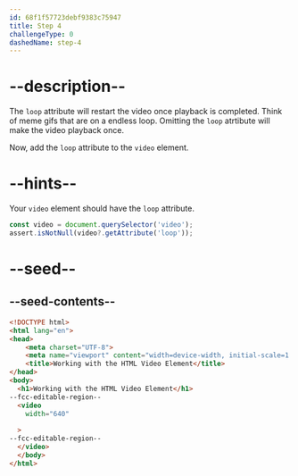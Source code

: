 ```yaml
---
id: 68f1f57723debf9383c75947
title: Step 4
challengeType: 0
dashedName: step-4
---
```


# --description--

The `loop` attribute will restart the video once
playback is completed. Think of meme gifs that are
on a endless loop. Omitting the `loop` atrtibute
will make the video playback once.

Now, add the `loop` attribute to the `video` element.

# --hints--

Your `video` element should have the `loop` attribute.

```js
const video = document.querySelector('video');
assert.isNotNull(video?.getAttribute('loop'));
```

# --seed--

## --seed-contents--

```html
<!DOCTYPE html>
<html lang="en">
<head>
    <meta charset="UTF-8">
    <meta name="viewport" content="width=device-width, initial-scale=1.0">
    <title>Working with the HTML Video Element</title>
</head>
<body>
  <h1>Working with the HTML Video Element</h1>
--fcc-editable-region--
  <video
    width="640"
    
  >
--fcc-editable-region--
  </video>
  </body>
</html>
```
